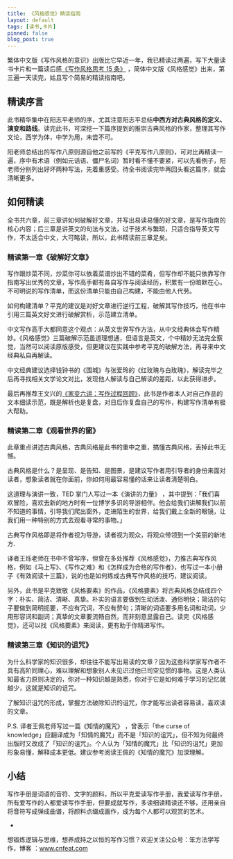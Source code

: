 ```yaml
---
title: 《风格感觉》精读指南
layout: default
tags: [读书,卡片]
pinned: false
blog_post: true
---
```



繁体中文版《写作风格的意识》出版比它早近一年，我已精读过两遍，写下大量读书卡片和一篇读后感[《写作风格思考 15 条》](https://book.douban.com/review/8443136/) ，简体中文版《风格感觉》出来，第三遍一天读完，姑且写个简易的精读指南吧。

## 精读序言

此书精华集中在阳志平老师的序，尤其注意阳志平总结**中西方对古典风格的定义、演变和路线**。读完此书，可深挖一下篇序提到的推崇古典风格的作家，整理其写作文论，西学为体，中学为用，未尝不可。


阳老师总结出的写作八原则源自他之前写的《平克写作八原则》，可对比再精读一遍，序中有术语（例如元话语、僵尸名词）暂时看不懂不要紧，可以先看例子，阳老师分别列出好坏两种写法，先着重感受。待全书阅读完毕再回头看这篇序，就会清晰更多。

## 如何精读
全书共六章，前三章讲如何破解好文章，并写出易读易懂的好文章，是写作指南的核心内容；后三章是讲英文的句法与文法，过于技术与繁琐，只适合指导英文写作，不太适合中文，大可略读，所以，此书精读前三章足矣。

### 精读第一章《破解好文章》

写作跟炒菜不同，炒菜你可以依着菜谱炒出不错的菜肴，但写作却不能只依靠写作指南写出优秀的文章，写作高手都有各自写作与阅读经历，积累有一份暗默在心，不可明说的写作清单，而这份清单只能由自己构建，不能由他人代劳。

如何构建清单？平克的建议是对好文章进行逆行工程，破解其写作技巧，他在书中引用三篇英文好文进行破解赏析，示范建立清单。

中文写作高手大都同意这个观点：从英文世界写作方法，从中文经典体会写作精妙。《风格感觉》三篇破解示范虽道理想通，但语言是英文，个中精妙无法完全察觉，当然可以阅读原版感受，但更建议在实践中参考平克的破解方法，再寻来中文经典私自再解读。

中文经典建议选择钱钟书的《围城》与张爱玲的《红玫瑰与白玫瑰》，解读完毕之后再寻找相关文学论文对比，发现他人解读与自己解读的差距，以此获得进步。

最后再推荐王文兴的[《家变六讲：写作过程回顾》](https://book.douban.com/subject/4074680/)，此书是作者本人对自己作品的文本细读示范，既是解析也是复盘，对日后你复盘自己的写作，构建写作清单有极大帮助。


### 精读第二章《观看世界的窗》

此章重点讲述古典风格，古典风格是此书的重中之重，搞懂古典风格，丢掉此书无憾。

古典风格是什么？是呈现、是告知、是图景，是建议写作者用引导者的身份来面对读者，想象读者就在你面前，你如何用最容易懂的话来让读者清楚明白。

这道理与演讲一致，TED 掌门人写过一本《演讲的力量》 ，其中提到：「我们喜欢冒险，喜欢去新的地方时有一位博学多识的导游相伴。他会给我们讲解我们以前不知道的事情，引导我们爬出窗外，走进陌生的世界，给我们戴上全新的眼镜，让我们用一种特别的方式去观看寻常的事物。」

古典写作风格即是将作者视为导游，读者视为观众，将观众带领到一个美丽的新地方.

译者王烁老师在书中不曾写序，但曾在多处推荐《风格感觉》，力推古典写作风格，例如《马上写》、《写作之难》和《怎样成为合格的写作者》，也写过一本小册子《有效阅读十三篇》，说的也是如何练成古典写作风格的技巧，建议阅读。 

另外，此书是平克致敬《风格要素》的作品，《风格要素》将古典风格总结成四个字：朴实、简洁、清晰、真挚。朴实的语言要做到生动活泼、通俗明快；简洁的句子要做到简明扼要，不应有冗词，不应有赘句；清晰的词语要多用名词和动词，少用形容词和副词；真挚的文章要流畅自然，而非刻意显露自己。读完《风格感觉》，还可以找《风格要素》来阅读，更有助于你精进写作。 

### 精读第三章《知识的诅咒》

为什么科学家的知识很多，却往往不能写出易读的文章？因为这些科学家写作者不具有高阶同理心，难以理解和想象别人未见识过他已司空见惯的事物。这是人类认知最省力原则决定的，你对一种知识越是熟悉，你对于它是如何难于学习的记忆就越少，这就是知识的诅咒。

了解知识诅咒的形成，掌握方法破除知识的诅咒，你才能写出读者容易读，喜欢读的文章。

P.S. 译者王佩老师写过一篇《知情的魔咒》 ，曾表示「the curse of knowledge」应翻译成为「知情的魔咒」而不是「知识的诅咒」，但不知为何最终出版时又改成了「知识的诅咒」。个人认为「知情的魔咒」比「知识的诅咒」更加形象易懂，解释成本更低。建议参考阅读王佩的《知情的魔咒》加深理解。

## 小结

写作手册是词语的音符、文字的颜料，所以平克爱读写作手册，我爱读写作手册，所有爱写作的人都爱读写作手册，但要成就写作，多读细读精读还不够，还用亲自将音符写成弹成曲谱，将颜料点缀成画作，成为每个人都可以观赏的艺术。

-

想锻炼逻辑与思维，想养成持之以恒的写作习惯？欢迎关注公众号：笨方法学写作，博客 ：www.cnfeat.com 

